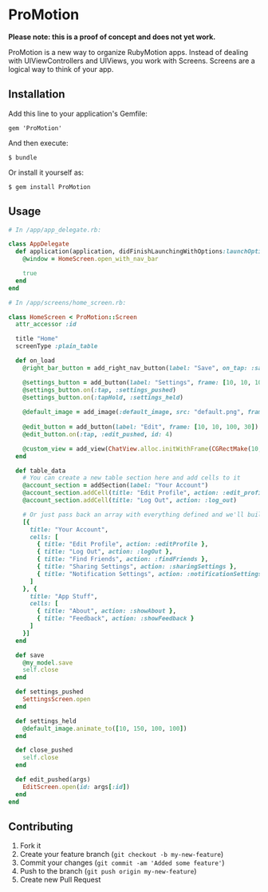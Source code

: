 # ProMotion

**Please note: this is a proof of concept and does not yet work.**

ProMotion is a new way to organize RubyMotion apps. Instead of dealing
with UIViewControllers and UIViews, you work with Screens. Screens are
a logical way to think of your app.

## Installation

Add this line to your application's Gemfile:

    gem 'ProMotion'

And then execute:

    $ bundle

Or install it yourself as:

    $ gem install ProMotion

## Usage



```ruby
# In /app/app_delegate.rb:

class AppDelegate
  def application(application, didFinishLaunchingWithOptions:launchOptions)
    @window = HomeScreen.open_with_nav_bar

    true
  end
end

# In /app/screens/home_screen.rb:

class HomeScreen < ProMotion::Screen
  attr_accessor :id

  title "Home"
  screenType :plain_table

  def on_load
    @right_bar_button = add_right_nav_button(label: "Save", on_tap: :save)

    @settings_button = add_button(label: "Settings", frame: [10, 10, 100, 30])
    @settings_button.on(:tap, :settings_pushed)
    @settings_button.on(:tapHold, :settings_held)
    
    @default_image = add_image(:default_image, src: "default.png", frame: [10, 50, 100, 100])
    
    @edit_button = add_button(label: "Edit", frame: [10, 10, 100, 30])
    @edit_button.on(:tap, :edit_pushed, id: 4)

    @custom_view = add_view(ChatView.alloc.initWithFrame(CGRectMake(10, 300, 40, 40)))
  end

  def table_data
    # You can create a new table section here and add cells to it
    @account_section = addSection(label: "Your Account")
    @account_section.addCell(title: "Edit Profile", action: :edit_profile, arguments: { account_id: @account.id })
    @account_section.addCell(title: "Log Out", action: :log_out)

    # Or just pass back an array with everything defined and we'll build it for you
    [{
      title: "Your Account",
      cells: [
        { title: "Edit Profile", action: :editProfile },
        { title: "Log Out", action: :logOut },
        { title: "Find Friends", action: :findFriends },
        { title: "Sharing Settings", action: :sharingSettings },
        { title: "Notification Settings", action: :notificationSettings }
      ]
    }, {
      title: "App Stuff",
      cells: [
        { title: "About", action: :showAbout },
        { title: "Feedback", action: :showFeedback }
      ]
    }]
  end

  def save
    @my_model.save
    self.close
  end

  def settings_pushed
    SettingsScreen.open
  end

  def settings_held
    @default_image.animate_to([10, 150, 100, 100])
  end

  def close_pushed
    self.close
  end

  def edit_pushed(args)
    EditScreen.open(id: args[:id])
  end
end
```


## Contributing

1. Fork it
2. Create your feature branch (`git checkout -b my-new-feature`)
3. Commit your changes (`git commit -am 'Added some feature'`)
4. Push to the branch (`git push origin my-new-feature`)
5. Create new Pull Request
